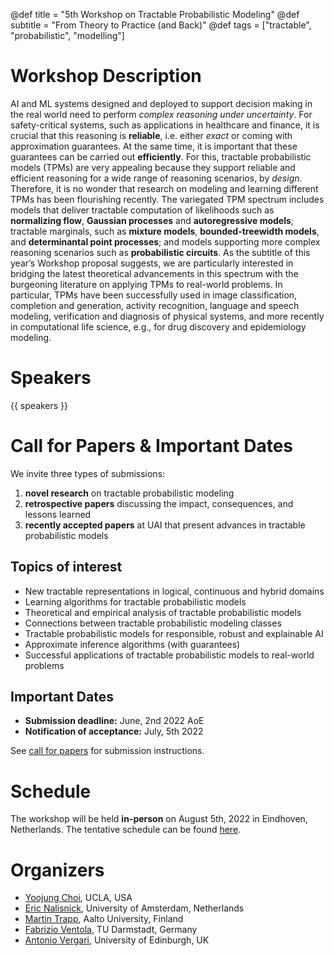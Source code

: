 @def title = "5th Workshop on Tractable Probabilistic Modeling"
@def subtitle = "From Theory to Practice (and Back)"
@def tags = ["tractable", "probabilistic", "modelling"]

# Workshop Description
AI and ML systems designed and deployed to support decision making in the real world need to perform _complex reasoning under uncertainty_. For safety-critical systems, such as applications in healthcare and finance, it is crucial that this reasoning is **reliable**, i.e. either _exact_ or coming with approximation guarantees. At the same time, it is important that these guarantees can be carried out **efficiently**. For this, tractable probabilistic models (TPMs) are very appealing because they support reliable and efficient reasoning for a wide range of reasoning scenarios, by _design_. Therefore, it is no wonder that research on modeling and learning different TPMs has been flourishing recently. The variegated TPM spectrum includes models that deliver tractable computation of likelihoods such as **normalizing flow**, **Gaussian processes** and **autoregressive models**; tractable marginals, such as **mixture models**, **bounded-treewidth models**, and **determinantal point processes**; and models supporting more complex reasoning scenarios such as **probabilistic circuits**. As the subtitle of this year’s Workshop proposal suggests, we are particularly interested in bridging the latest theoretical advancements in this spectrum with the burgeoning literature on applying TPMs to real-world problems.  In particular, TPMs have been successfully used in image classification, completion and generation, activity recognition, language and speech modeling, verification and diagnosis of physical systems, and more recently in computational life science, e.g., for drug discovery and epidemiology modeling.

# Speakers
{{ speakers }} 

# Call for Papers & Important Dates

We invite three types of submissions:

1) **novel research** on tractable probabilistic modeling 
2) **retrospective papers** discussing the impact, consequences, and lessons learned
3) **recently accepted papers** at UAI that present advances in tractable probabilistic models

## Topics of interest

* New tractable representations in logical, continuous and hybrid domains
* Learning algorithms for tractable probabilistic models
* Theoretical and empirical analysis of tractable probabilistic models
* Connections between tractable probabilistic modeling classes
* Tractable probabilistic models for responsible, robust and explainable AI
* Approximate inference algorithms (with guarantees)
* Successful applications of tractable probabilistic models to real-world problems

## Important Dates
* **Submission deadline:** June, 2nd 2022 AoE
* **Notification of acceptance:** July, 5th 2022

See [call for papers](/cfp/) for submission instructions.

# Schedule
The workshop will be held **in-person** on August 5th, 2022 in Eindhoven, Netherlands.
The tentative schedule can be found [here](/schedule/).

# Organizers 

* [Yoojung Choi](https://web.cs.ucla.edu/~yjchoi/), UCLA, USA
* [Eric Nalisnick](https://enalisnick.github.io/), University of Amsterdam, Netherlands
* [Martin Trapp](https://trappmartin.github.io/), Aalto University, Finland
* [Fabrizio Ventola](https://www.aiml.informatik.tu-darmstadt.de/people/fventola/), TU Darmstadt, Germany
* [Antonio Vergari](nolovedeeplearning.com), University of Edinburgh, UK
